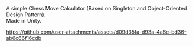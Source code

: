 A simple Chess Move Calculator (Based on Singleton and Object-Oriented Design Pattern). </br>
Made in Unity.


https://github.com/user-attachments/assets/d09d35fa-d93a-4a6c-bd36-ab6c66f16cdb

